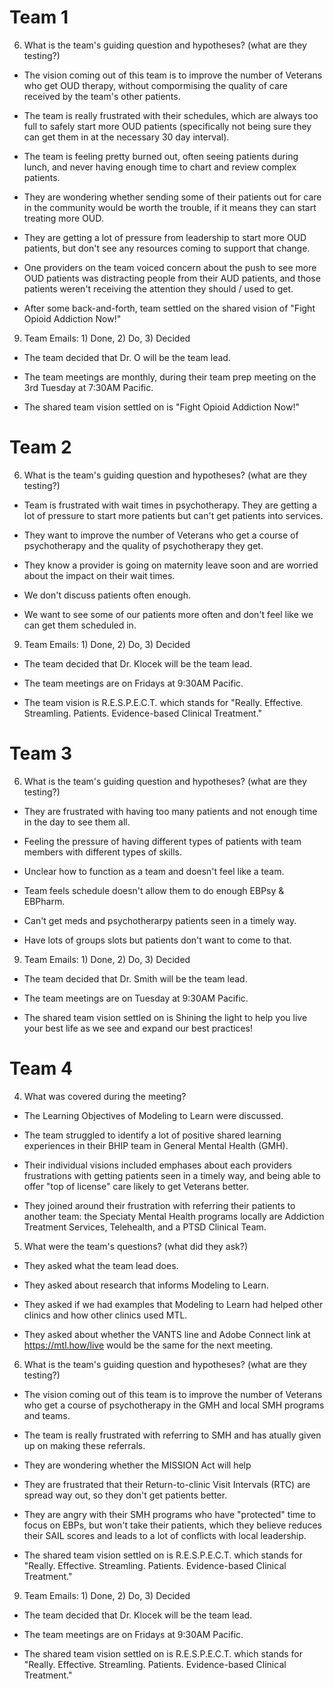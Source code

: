 # Team 1
6. What is the team's guiding question and hypotheses? (what are they testing?)

- The vision coming out of this team is to improve the number of Veterans who get OUD therapy, without compormising the quality of care received by the team's other patients.

- The team is really frustrated with their schedules, which are always too full to safely start more OUD patients (specifically not being sure they can get them in at the necessary 30 day interval). 

- The team is feeling pretty burned out, often seeing patients during lunch, and never having enough time to chart and review complex patients.

- They are wondering whether sending some of their patients out for care in the community would be worth the trouble, if it means they can start treating more OUD.

- They are getting a lot of pressure from leadership to start more OUD patients, but don't see any resources coming to support that change.

- One providers on the team voiced concern about the push to see more OUD patients was distracting people from their AUD patients, and those patients weren't receiving the attention they should / used to get.

- After some back-and-forth, team settled on the shared vision of "Fight Opioid Addiction Now!"

 

9. Team Emails: 1) Done, 2) Do, 3) Decided

- The team decided that Dr. O will be the team lead.

- The team meetings are monthly, during their team prep meeting on the 3rd Tuesday at 7:30AM Pacific.

- The shared team vision settled on is "Fight Opioid Addiction Now!"



# Team 2
6. What is the team's guiding question and hypotheses? (what are they testing?)

- Team is frustrated with wait times in psychotherapy. They are getting a lot of pressure to start more patients but can't get patients into services.

- They want to improve the number of Veterans who get a course of psychotherapy and the quality of psychotherapy they get.

- They know a provider is going on maternity leave soon and are worried about the impact on their wait times.

- We don't discuss patients often enough.

- We want to see some of our patients more often and don't feel like we can get them scheduled in.

 

9. Team Emails: 1) Done, 2) Do, 3) Decided

- The team decided that Dr. Klocek will be the team lead.

- The team meetings are on Fridays at 9:30AM Pacific.

- The team vision is R.E.S.P.E.C.T. which stands for "Really. Effective. Streamling. Patients. Evidence-based Clinical Treatment."




# Team 3
6. What is the team's guiding question and hypotheses? (what are they testing?)

- They are frustrated with having too many patients and not enough time in the day to see them all.

- Feeling the pressure of having different types of patients with team members with different types of skills. 

- Unclear how to function as a team and doesn't feel like a team.

- Team feels schedule doesn't allow them to do enough EBPsy & EBPharm.

- Can't get meds and psychotherarpy patients seen in a timely way.

- Have lots of groups slots but patients don't want to come to that.


9. Team Emails: 1) Done, 2) Do, 3) Decided

- The team decided that Dr. Smith will be the team lead.

- The team meetings are on Tuesday at 9:30AM Pacific.

- The shared team vision settled on is Shining the light to help you live your best life as we see and expand our best practices!

# Team 4

4. What was covered during the meeting?

- The Learning Objectives of Modeling to Learn were discussed.

- The team struggled to identify a lot of positive shared learning experiences in their BHIP team in General Mental Health (GMH).

- Their individual visions included emphases about each providers frustrations with getting patients seen in a timely way, and being able to offer "top of license" care likely to get Veterans better.

- They joined around their frustration with referring their patients to another team: the Speciaty Mental Health programs locally are Addiction Treatment Services, Telehealth, and a PTSD Clinical Team.

 

5. What were the team's questions? (what did they ask?)

- They asked what the team lead does.

- They asked about research that informs Modeling to Learn.

- They asked if we had examples that Modeling to Learn had helped other clinics and how other clinics used MTL.

- They asked about whether the VANTS line and Adobe Connect link at https://mtl.how/live would be the same for the next meeting.

 

6. What is the team's guiding question and hypotheses? (what are they testing?)

- The vision coming out of this team is to improve the number of Veterans who get a course of psychotherapy in the GMH and local SMH programs and teams.

- The team is really frustrated with referring to SMH and has atually given up on making these referrals. 

- They are wondering whether the MISSION Act will help

- They are frustrated that their Return-to-clinic Visit Intervals (RTC) are spread way out, so they don't get patients better.

- They are angry with their SMH programs who have "protected" time to focus on EBPs, but won't take their patients, which they believe reduces their SAIL scores and leads to a lot of conflicts with local leadership.

 - The shared team vision settled on is R.E.S.P.E.C.T. which stands for "Really. Effective. Streamling. Patients. Evidence-based Clinical Treatment."

9. Team Emails: 1) Done, 2) Do, 3) Decided

- The team decided that Dr. Klocek will be the team lead.

- The team meetings are on Fridays at 9:30AM Pacific.

 - The shared team vision settled on is R.E.S.P.E.C.T. which stands for "Really. Effective. Streamling. Patients. Evidence-based Clinical Treatment."

 

